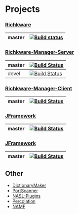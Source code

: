 # Projects

### [Richkware](/Richkware) 
| master | [![Build status](https://ci.appveyor.com/api/projects/status/1tn6vedeaq0v27ra?svg=true)](https://ci.appveyor.com/project/richkmeli/richkware)            |
|--------|---------------------------------------------------------------------------------------------------------------------------------------------------------|

### [Richkware-Manager-Server](/Richkware-Manager-Server)
| master | [![Build Status](https://travis-ci.org/richkmeli/Richkware-Manager-Server.svg?branch=master)](https://travis-ci.org/richkmeli/Richkware-Manager-Server) |
|--------|---------------------------------------------------------------------------------------------------------------------------------------------------------|
| devel  | [![Build Status](https://travis-ci.org/richkmeli/Richkware-Manager-Server.svg?branch=master)](https://travis-ci.org/richkmeli/Richkware-Manager-Server) |

### [Richkware-Manager-Client](/Richkware-Manager-Client)
| master | [![Build Status](https://travis-ci.org/richkmeli/Richkware-Manager-Client.svg?branch=master)](https://travis-ci.org/richkmeli/Richkware-Manager-Client) |
|--------|---------------------------------------------------------------------------------------------------------------------------------------------------------|

### [JFramework](/JFramework)
| master | [![Build Status](https://travis-ci.org/richkmeli/JFramework.svg?branch=master)](https://travis-ci.org/richkmeli/JFramework)                             |
|--------|---------------------------------------------------------------------------------------------------------------------------------------------------------|

### [JFramework](/JCrypto)
| master | [![Build Status](https://travis-ci.org/richkmeli/JCrypto.svg?branch=master)](https://travis-ci.org/richkmeli/JCrypto)                                   |
|--------|---------------------------------------------------------------------------------------------------------------------------------------------------------|
  



## Other

  - [DictionaryMaker](https://github.com/richkmeli/DictionaryMaker)
  - [PortScanner](https://github.com/richkmeli/PortScanner)
  - [NASL-Plugins](https://github.com/richkmeli/NASL-Plugins)
  - [Percolation](https://github.com/richkmeli/Percolation)
  - [NAMF](https://github.com/richkmeli/NAMF)
  
  
